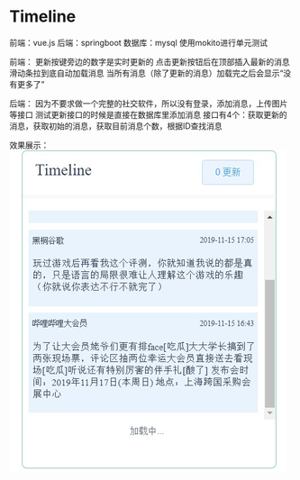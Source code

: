 ﻿# Timeline
前端：vue.js
后端：springboot
数据库：mysql
使用mokito进行单元测试

前端：
更新按键旁边的数字是实时更新的
点击更新按钮后在顶部插入最新的消息
滑动条拉到底自动加载消息
当所有消息（除了更新的消息）加载完之后会显示“没有更多了”

后端：
因为不要求做一个完整的社交软件，所以没有登录，添加消息，上传图片等接口
测试更新接口的时候是直接在数据库里添加消息
接口有4个：获取更新的消息，获取初始的消息，获取目前消息个数，根据ID查找消息

效果展示：
![Image text](https://raw.githubusercontent.com/ballballtang/Timeline/master/assets/frontend.jpg)
 
